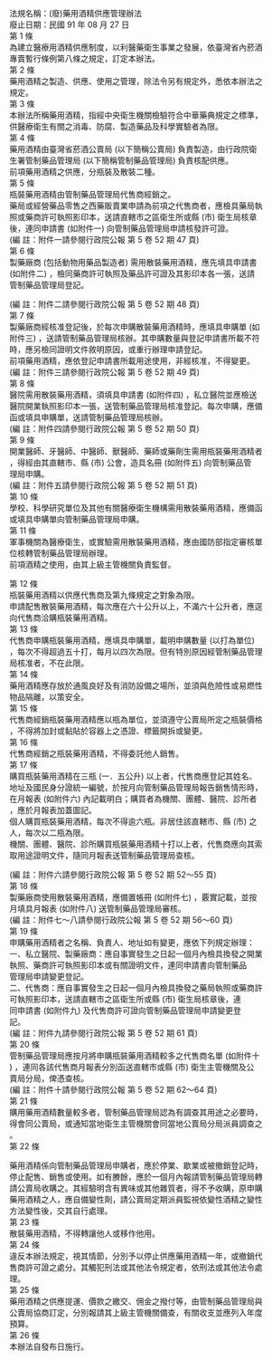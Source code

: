 法規名稱：(廢)藥用酒精供應管理辦法  
廢止日期：民國 91 年 08 月 27 日  
第 1 條  
為建立醫療用酒精供應制度，以利醫藥衛生事業之發展，依臺灣省內菸酒  
專賣暫行條例第八條之規定，訂定本辦法。  
第 2 條  
藥用酒精之製造、供應、使用之管理，除法令另有規定外，悉依本辦法之  
規定。  
第 3 條  
本辦法所稱藥用酒精，指經中央衛生機關檢驗符合中華藥典規定之標準，  
供醫療衛生有關之消毒、防腐、製造藥品及科學實驗者為限。  
第 4 條  
藥用酒精由臺灣省菸酒公賣局 (以下簡稱公賣局) 負責製造，由行政院衛  
生署管制藥品管理局 (以下簡稱管制藥品管理局) 負責核配供應。  
前項藥用酒精之供應，分瓶裝及散裝二種。  
第 5 條  
瓶裝藥用酒精由管制藥品管理局代售商經銷之。  
藥局或經營藥品零售之西藥販賣業申請為前項之代售商者，應檢具藥局執  
照或藥商許可執照影印本，送請直轄市之區衛生所或縣 (市) 衛生局核章  
後，連同申請書 (如附件一) 向管制藥品管理局申請核發許可證。  
(編 註：附件一請參閱行政院公報 第 5 卷 52 期 47 頁)  
第 6 條  
製藥廠商 (包括動物用藥品製造者) 需用散裝藥用酒精，應先填具申請書  
(如附件二) ，檢同藥商許可執照及藥品許可證及其影印本各一張，送請  
管制藥品管理局登記。  


(編 註：附件二請參閱行政院公報 第 5 卷 52 期 48 頁)  
第 7 條  
製藥廠商經核准登記後，於每次申購散裝藥用酒精時，應填具申購單 (如  
附件三) ，送請管制藥品管理局核辦。其申購數量與登記申請書所載不符  
時，應另檢同證明文件敘明原因，或重行辦理申請登記。  
前項藥用酒精，應依登記申請書所載用途使用，非經核准，不得變更。  
(編 註：附件三請參閱行政院公報 第 5 卷 52 期 49 頁)  
第 8 條  
醫院需用散裝藥用酒精，須填具申請書 (如附件四) ，私立醫院並應檢送  
醫院開業執照影印本一張，送管制藥品管理局核准登記。每次申購，應備  
函或填具申購單，送請管制藥品管理局核辦。  
(編 註：附件四請參閱行政院公報 第 5 卷 52 期 50 頁)  
第 9 條  
開業醫師、牙醫師、中醫師、獸醫師、藥師或藥劑生需用瓶裝藥用酒精者  
，得經由其直轄市、縣 (市) 公會，造具名冊 (如附件五) 向管制藥品管  
理局申購。  
(編 註：附件五請參閱行政院公報 第 5 卷 52 期 51 頁)  
第 10 條  
學校、科學研究單位及其他有關醫療衛生機構需用散裝藥用酒精，應備函  
或填具申購單向管制藥品管理局申購。  
第 11 條  
軍事機關為醫療衛生，或實驗需用散裝藥用酒精，應由國防部指定審核單  
位核轉管制藥品管理局辦理。  
前項酒精之使用，由其上級主管機關負責監督。  


第 12 條  
瓶裝藥用酒精以供應代售商及第九條規定之對象為限。  
申請配售散裝藥用酒精，每次應在六十公升以上，不滿六十公升者，應逕  
向代售商洽購瓶裝藥用酒精。  
第 13 條  
代售商申購瓶裝藥用酒精，應填具申購單，載明申購數量 (以打為單位)  
，每次不得超過五十打，每月以四次為限。但有特別原因經管制藥品管理  
局核准者，不在此限。  
第 14 條  
藥用酒精應存放於通風良好及有消防設備之場所，並須與危險性或易燃性  
物品隔離，以策安全。  
第 15 條  
代售商經銷瓶裝藥用酒精應以瓶為單位，並須遵守公賣局所定之瓶裝價格  
，不得將加封或黏貼於容器上之憑證、標籤開拆或變更。  
第 16 條  
代售商經銷之瓶裝藥用酒精，不得委託他人銷售。  
第 17 條  
購買瓶裝藥用酒精在三瓶 (一．五公升) 以上者，代售商應登記其姓名、  
地址及國民身分證統一編號，於按月向管制藥品管理局報告銷售情形時，  
在月報表 (如附件六) 內記載明白；購買者為機關、團體、醫院、診所者  
，應於月報表加蓋圖記。  
個人購買瓶裝藥用酒精，每次不得逾六瓶。非居住該直轄市、縣 (市) 之  
人，每次以二瓶為限。  
機關、團體、醫院、診所購買瓶裝藥用酒精十打以上者，代售商應向其索  
取用途證明文件，隨同月報表送管制藥品管理局查核。  


(編 註：附件六請參閱行政院公報 第 5 卷 52 期 52～55 頁)  
第 18 條  
製藥廠商使用散裝藥用酒精，應備置帳冊 (如附件七) ，覈實記載，並按  
月填具月報表 (如附件八) 送管制藥品管理局審核。  
(編 註：附件七～八請參閱行政院公報 第 5 卷 52 期 56～60 頁)  
第 19 條  
申購藥用酒精者之名稱、負責人、地址如有變更，應依下列規定辦理：  
一、私立醫院、製藥廠商：應自事實發生之日起一個月內檢具換發之開業  
執照、藥商許可執照影印本或有關證明文件，連同申請書向管制藥品  
管理局申請變更登記。  
二、代售商：應自事實發生之日起一個月內檢具換發之藥局執照或藥商許  
可執照影印本，送請直轄市之區衛生所或縣 (市) 衛生局核章後，連  
同申請書 (如附件九) 及代售商許可證向管制藥品管理局申請變更登  
記。  
(編 註：附件九請參閱行政院公報 第 5 卷 52 期 61 頁)  
第 20 條  
管制藥品管理局應按月將申購瓶裝藥用酒精較多之代售商名單 (如附件十  
) ，連同各該代售商月報表分別函送直轄市或縣 (市) 衛生主管機關及公  
賣局分局，俾憑查核。  
(編 註：附件十請參閱行政院公報 第 5 卷 52 期 62～64 頁)  
第 21 條  
購用藥用酒精數量較多者，管制藥品管理局認為有調查其用途之必要時，  
得會同公賣局，或通知當地衛生主管機關會同當地公賣局分局派員調查之  
。  
第 22 條  


藥用酒精係向管制藥品管理局申購者，應於停業、歇業或被撤銷登記時，  
停止配售、銷售或使用。如有賸餘，應於一個月內報請管制藥品管理局轉  
請公賣局收購之。其經驗明含有異味或其他雜質者，得不予收購，原申購  
藥用酒精之人，應自備變性劑，請公賣局定期派員監視依變性酒精之變性  
方法變性後，交其自行處理。  
第 23 條  
散裝藥用酒精，不得轉讓他人或移作他用。  
第 24 條  
違反本辦法規定，視其情節，分別予以停止供應藥用酒精一年，或撤銷代  
售商許可證之處分。其觸犯刑法或其他法令規定者，依刑法或其他法令處  
理。  
第 25 條  
藥用酒精之供應提運、價款之繳交、佣金之撥付等，由管制藥品管理局與  
公賣局協商訂定，分別報請其上級主管機關備查，有關收支並應列入年度  
預算。  
第 26 條  
本辦法自發布日施行。  


